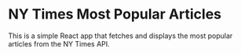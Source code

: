 # NY Times Most Popular Articles

This is a simple React app that fetches and displays the most popular articles from the NY Times API.
